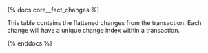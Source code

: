 {% docs core__fact_changes %}

This table contains the flattened changes from the transaction. Each change will have a unique change index within a transaction.

{% enddocs %}
